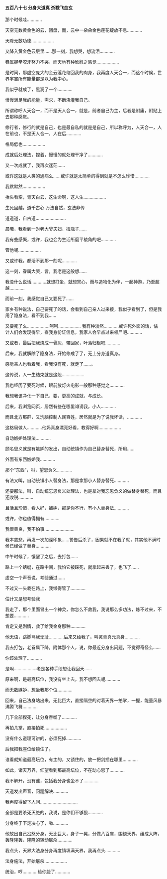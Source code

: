 #### 五百八十七 分身大道真 杀戮飞血玄


那个时候哇…………

天空无数黄金色的云，团盘，而，云中一朵朵金色莲花绽放不息…………

天降无数功德………………

又降入黄金色云层里……那一刻，我想哭，想流泪…………

眷属握拳咬牙努力不哭，而天地有种欣慰之感觉………………

是时间，那虚空庞大的金云莲花缩回我的肉身，我再度人天合一，而这个时候，世界宇宙所有能量都是以为我中心。

我似乎就成了，黑洞了一个…………

慢慢满足我的能量，需求，不断浇灌我自己。

所谓称呼人天合一，而不是天人合一，就是，前者自己为主，后者是附庸，附贴上去那种感觉。

修行者，修行的就是自己，也是最自私的就是是自己，所以称呼为，人天合一，人在前也，不是天人合一，人在后…………

格局低也………………


成就后处理法，捏着，慢慢的就处理干净了…………


又一次成就了，我再次迷茫……

或许这就是人类的通病么……或许就是太简单的得到就是不怎么珍惜…………

我默默然………………

抬头看空，青天白云，这生命啊，这人生………………

生死回越，道千古心
万法自然，玄法非传

道道道，自古道……………………


晨曦，我看到一对老大爷夫妇，捡瓶子……

我有些感慨，或许，我也会为生活所磨平棱角的吧…………

管他呢………………

又或许我，都活不到那一刻呢…………

这一刻，眷属大哭，言，我老是这般想……

我没什么说话…………就想打坐，就想冥心，而与造物化为伴，一起神游，乃至超越…………


而前一刻，我感觉自己又要死了……

家乡有种说法，自己要死了的话，会看到自己亲人过来接，我似乎看到了，但是我用了隐身法，看不到我……

又要死了么………………呵呵………………
我有种淡然…………或许死外面的话，估计人们会发现得早，查我身份证信息，我家人会早点过来领尸吧…………


又或者，最后把我烧成一骨灰，带回家，叶落归根吧…………


后来，我就解除了隐身法，开始修成了了，无上分身道真身。

感觉亲人也看着我，看我没有死，就走了……。


这传说，人一生结束就是这般………………


我也经历了要死时候，眼前放灯火电影一般那种感觉之…………

我想我该净化一下自己，要，更高的成就，与成长。

后来，我浏览网页，居然有些在哪里诽谤我，小人…………


而且北方那群，又洗脑控制人民百姓，居然就是为了说我坏话，…………

这格局做人…………他妈真身漂亮好看，教得好啊………………


自动嫉妒处理法…………

顾名思义就是有嫉妒的发出，自动统镇作为自己替身替死，所用……

外面有东西嫉妒我…………

那个“东西”，叫，望恩负义…………

有法又叫，自动统镇小人替身法，那是拿那小人替身替死…………

还要那法，叫，自动统忘恩负义处理法，也是拿对我忘恩负义的做替身替死，而且还收税…………

且活且珍惜，看人好，嫉妒，那是你不行，有小人替身法…………

或许，你也值得拥有…………

我很善良，我不怕事……………………

我本慈悲，再发一次加深印象……警告后杀了，因果就不在我了就，其实他不满时候已经做了替身…………


中午时候了，饿醒了之后，去打包……

路上一个蜻蜓，在路中间，我怕它被踩死，就拿起来丢了，也飞了……

虚空一个声音说，考验通过……

不过又一头栽在路上，我懒得管了…………

估计又是想考验我

我走了，那个里面冒出一个神灵，你怎么不救我，我说那么多功法，炼不过来，不想要…………


肯定又是剧情，救了给我金身那种…………

他无语，跳脚骂我无耻…………后来又给我了，叫灵青真元真身…………

我去打包，老眷属下降，附体那个人，说，你最近分身出问题，不觉得奇怪么……

你该处理了…………

是啊………………老是各种手段想让我回天……

原来啊，是最高坛位，我没有坐上去，我不想回去呢…………

而无数嫉妒，想坐我那个位…………

回来，自己法身站出来，无比巨大，直接隔空的对着天界一拍掌，一握，能量风暴沸腾飞舞…………

几下全部捏死，让分身吞噬了…………

再拍几掌，直接拍死………………


没有什么道理可讲的，必须死掉…………

后我把我座位给锁住了。


谁看就知道最高坛位，有主的，又锁住的，放一把剑插在哪里…………


如此，诸天万界，仰望看到那最高坛位，不在动心思了…………

我不解开，没有谁，包括我分身也坐不了…………


天道发出声音，问题解决…………

我再度得留下人间…………………………


全部是要杀死灭绝的，我说，是你们不够狠…………

分身终于下定决心了，嗷…………

他放出自己岔怒分身，无比巨大，身子一晃，分做八百座，围绕天界，组成大阵，轰隆隆轰，隆隆的转动屠杀…………

我点头，天界大法身分身再度镇填满天界，我再点头…………

法身施法，开始屠杀………………

统治，哼…………给你脸了…………